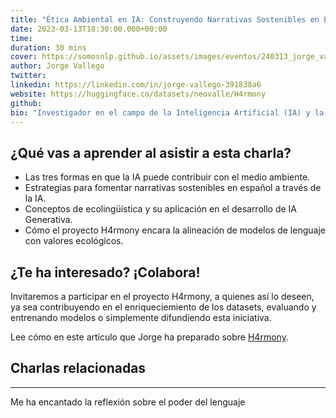 ```yaml
---
title: "Ética Ambiental en IA: Construyendo Narrativas Sostenibles en Español"
date: 2023-03-13T18:30:00.000+00:00
time:
duration: 30 mins
cover: https://somosnlp.github.io/assets/images/eventos/240313_jorge_vallego.jpg
author: Jorge Vallego
twitter: 
linkedin: https://linkedin.com/in/jorge-vallego-391838a6
website: https://huggingface.co/datasets/neovalle/H4rmony
github: 
bio: "Investigador en el campo de la Inteligencia Artificial (IA) y la ecolingüística, con un enfoque especial en la integración de la ética ambiental en el desarrollo tecnológico. Su trabajo se centra en promover discursos sostenibles en la IA generativa. A través de su investigación y colaboraciones, busca crear soluciones que armonicen los modelos de lenguaje con valores ecológicos y sociales."
---
```


<EventSummary
    description="Este ponencia se centra en la intersección crítica entre la ética ambiental y el avance de la IA, con un enfoque particular en cómo podemos construir y promover narrativas sostenibles dentro del ámbito lingüístico español. A través de esta charla, exploraremos cómo los principios de la ecolingüística pueden integrarse en el desarrollo y aplicación de la IA para fomentar prácticas que no sólo respeten, sino que también promuevan la armonía con nuestro entorno. Discutiremos el proyecto H4rmony, una iniciativa sin fines de lucro, que busca alinear las capacidades de la IA con los valores ecológicos. Demostraremos, con ejemplos de modelos antes y después del H4rmony fine-tuning, el cambio hacia una narrativa más consciente del impacto ambiental."
    poster="https://somosnlp.github.io/assets/images/eventos/240313_jorge_vallego.jpg"
    video="https://www.youtube.com/embed/MJLdrXz6bSE"
    tema=7
    nivel=2
    slides="https://www.slideshare.net/slideshows/etica-ambiental-en-inteligencia-artifical/266793402"
    notebook="ttps://somosnlp.org/blog/H4rmony"
    name="Jorge Vallego"
    website="https://huggingface.co/datasets/neovalle/H4rmony"
    twitter=""
    linkedin="linkedin.com/in/jorge-vallego-391838a6"
    github=""
    bio="Investigador en el campo de la Inteligencia Artificial (IA) y la ecolingüística, con un enfoque especial en la integración de la ética ambiental en el desarrollo tecnológico. Su trabajo se centra en promover discursos sostenibles en la IA generativa. A través de su investigación y colaboraciones, busca crear soluciones que armonicen los modelos de lenguaje con valores ecológicos y sociales."
/>

## ¿Qué vas a aprender al asistir a esta charla?
- Las tres formas en que la IA puede contribuir con el medio ambiente.
- Estrategias para fomentar narrativas sostenibles en español a través de la IA.
- Conceptos de ecolingüística y su aplicación en el desarrollo de IA Generativa.
- Cómo el proyecto H4rmony encara la alineación de modelos de lenguaje con valores ecológicos.

## ¿Te ha interesado? ¡Colabora!
Invitaremos a participar en el proyecto H4rmony, a quienes así lo deseen, ya sea contribuyendo en el enriqueciemiento de los datasets, evaluando y entrenando modelos o simplemente difundiendo esta iniciativa.

Lee cómo en este artículo que Jorge ha preparado sobre [H4rmony](https://somosnlp.org/blog/H4rmony).

## Charlas relacionadas


---


Me ha encantado la reflexión sobre el poder del lenguaje
